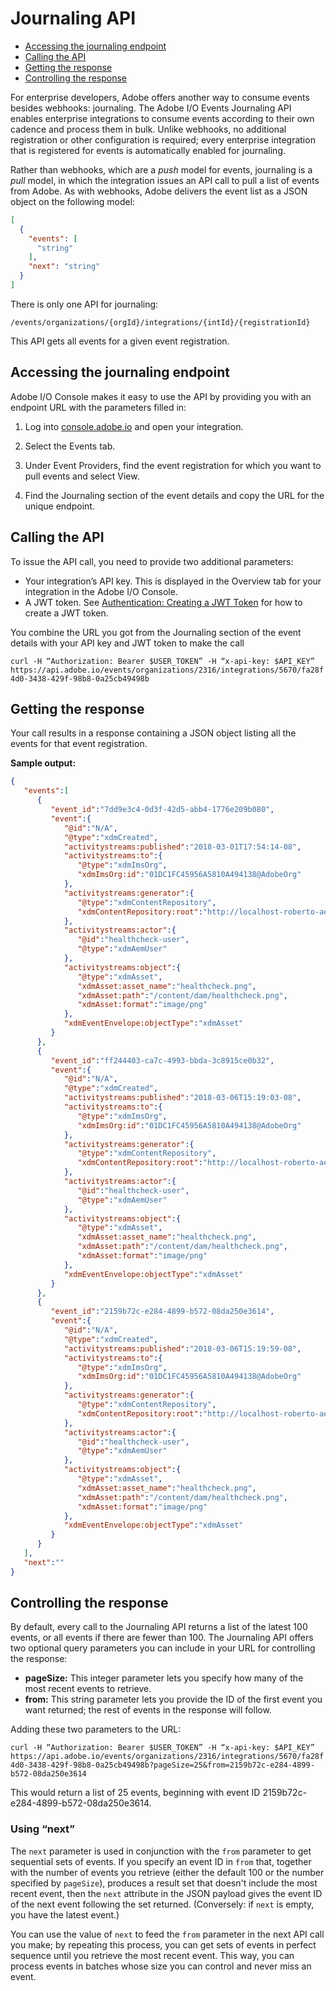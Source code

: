 <!--:navorder: 3-->

# Journaling API

- [Accessing the journaling endpoint](#accessingthejournalingendpoint)
- [Calling the API](#callingtheapi)
- [Getting the response](#gettingtheresponse)
- [Controlling the response](#controllingtheresponse)

For enterprise developers, Adobe offers another way to consume events besides webhooks: journaling. The Adobe I/O Events Journaling API enables enterprise integrations to consume events according to their own cadence and process them in bulk. Unlike webhooks, no additional registration or other configuration is required; every enterprise integration that is registered for events is automatically enabled for journaling.

Rather than webhooks, which are a _push_ model for events, journaling is a _pull_ model, in which the integration issues an API call to pull a list of events from Adobe. As with webhooks, Adobe delivers the event list as a JSON object on the following model: 

```json
[
  {
    "events": [
      "string"
    ],
    "next": "string"
  }
]
```

There is only one API for journaling:

`/events/organizations/{orgId}/integrations/{intId}/{registrationId}`

This API gets all events for a given event registration. 

## Accessing the journaling endpoint

Adobe I/O Console makes it easy to use the API by providing you with an endpoint URL with the parameters filled in:

1. Log into [console.adobe.io](https://console.adobe.io) and open your integration. 

2. Select the Events tab. 

3. Under Event Providers, find the event registration for which you want to pull events and select View.

4. Find the Journaling section of the event details and copy the URL for the unique endpoint. 

## Calling the API

To issue the API call, you need to provide two additional parameters: 

* Your integration&rsquo;s API key. This is displayed in the Overview tab for your integration in the Adobe I/O Console.
* A JWT token. See [Authentication: Creating a JWT Token](https://www.adobe.io/apis/cloudplatform/console/authentication/createjwt.html) for how to create a JWT token.

You combine the URL you got from the Journaling section of the event details with your API key and JWT token to make the call

`curl -H “Authorization: Bearer $USER_TOKEN” -H “x-api-key: $API_KEY” https://api.adobe.io/events/organizations/2316/integrations/5670/fa28f4d0-3438-429f-98b8-0a25cb49498b`

## Getting the response
Your call results in a response containing a JSON object listing all the events for that event registration. 

**Sample output:**
```json
{
   "events":[
      {
         "event_id":"7dd9e3c4-0d3f-42d5-abb4-1776e209b080",
         "event":{
            "@id":"N/A",
            "@type":"xdmCreated",
            "activitystreams:published":"2018-03-01T17:54:14-08",
            "activitystreams:to":{
               "@type":"xdmImsOrg",
               "xdmImsOrg:id":"01DC1FC45956A5810A494138@AdobeOrg"
            },
            "activitystreams:generator":{
               "@type":"xdmContentRepository",
               "xdmContentRepository:root":"http://localhost-roberto-aem63:4502"
            },
            "activitystreams:actor":{
               "@id":"healthcheck-user",
               "@type":"xdmAemUser"
            },
            "activitystreams:object":{
               "@type":"xdmAsset",
               "xdmAsset:asset_name":"healthcheck.png",
               "xdmAsset:path":"/content/dam/healthcheck.png",
               "xdmAsset:format":"image/png"
            },
            "xdmEventEnvelope:objectType":"xdmAsset"
         }
      },
      {
         "event_id":"ff244403-ca7c-4993-bbda-3c8915ce0b32",
         "event":{
            "@id":"N/A",
            "@type":"xdmCreated",
            "activitystreams:published":"2018-03-06T15:19:03-08",
            "activitystreams:to":{
               "@type":"xdmImsOrg",
               "xdmImsOrg:id":"01DC1FC45956A5810A494138@AdobeOrg"
            },
            "activitystreams:generator":{
               "@type":"xdmContentRepository",
               "xdmContentRepository:root":"http://localhost-roberto-aem63:4502"
            },
            "activitystreams:actor":{
               "@id":"healthcheck-user",
               "@type":"xdmAemUser"
            },
            "activitystreams:object":{
               "@type":"xdmAsset",
               "xdmAsset:asset_name":"healthcheck.png",
               "xdmAsset:path":"/content/dam/healthcheck.png",
               "xdmAsset:format":"image/png"
            },
            "xdmEventEnvelope:objectType":"xdmAsset"
         }
      },
      {
         "event_id":"2159b72c-e284-4899-b572-08da250e3614",
         "event":{
            "@id":"N/A",
            "@type":"xdmCreated",
            "activitystreams:published":"2018-03-06T15:19:59-08",
            "activitystreams:to":{
               "@type":"xdmImsOrg",
               "xdmImsOrg:id":"01DC1FC45956A5810A494138@AdobeOrg"
            },
            "activitystreams:generator":{
               "@type":"xdmContentRepository",
               "xdmContentRepository:root":"http://localhost-roberto-aem63:4502"
            },
            "activitystreams:actor":{
               "@id":"healthcheck-user",
               "@type":"xdmAemUser"
            },
            "activitystreams:object":{
               "@type":"xdmAsset",
               "xdmAsset:asset_name":"healthcheck.png",
               "xdmAsset:path":"/content/dam/healthcheck.png",
               "xdmAsset:format":"image/png"
            },
            "xdmEventEnvelope:objectType":"xdmAsset"
         }
      }
   ],
   "next":""
}
```

## Controlling the response
By default, every call to the Journaling API returns a list of the latest 100 events, or all events if there are fewer than 100. The Journaling API offers two optional query parameters you can include in your URL for controlling the response:

* **pageSize:** This integer parameter lets you specify how many of the most recent events to retrieve. 
* **from:** This string parameter lets you provide the ID of the first event you want returned; the rest of events in the response will follow.

Adding these two parameters to the URL:

`curl -H “Authorization: Bearer $USER_TOKEN” -H “x-api-key: $API_KEY” https://api.adobe.io/events/organizations/2316/integrations/5670/fa28f4d0-3438-429f-98b8-0a25cb49498b?pageSize=25&from=2159b72c-e284-4899-b572-08da250e3614`

This would return a list of 25 events, beginning with event ID 2159b72c-e284-4899-b572-08da250e3614.

### Using &ldquo;next&rdquo;
The `next` parameter is used in conjunction with the `from` parameter to get sequential sets of events. If you specify an event ID in `from` that, together with the number of events you retrieve (either the default 100 or the number specified by `pageSize`), produces a result set that doesn't include the most recent event, then the `next` attribute in the JSON payload gives the event ID of the next event following the set returned. (Conversely: if `next` is empty, you have the latest event.)

You can use the value of `next` to feed the `from` parameter in the next API call you make; by repeating this process, you can get sets of events in perfect sequence until you retrieve the most recent event. This way, you can process events in batches whose size you can control and never miss an event.

